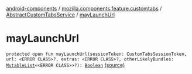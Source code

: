 [android-components](../../index.md) / [mozilla.components.feature.customtabs](../index.md) / [AbstractCustomTabsService](index.md) / [mayLaunchUrl](./may-launch-url.md)

# mayLaunchUrl

`protected open fun mayLaunchUrl(sessionToken: CustomTabsSessionToken, url: <ERROR CLASS>?, extras: <ERROR CLASS>?, otherLikelyBundles: `[`MutableList`](https://kotlinlang.org/api/latest/jvm/stdlib/kotlin.collections/-mutable-list/index.html)`<<ERROR CLASS>>?): `[`Boolean`](https://kotlinlang.org/api/latest/jvm/stdlib/kotlin/-boolean/index.html) [(source)](https://github.com/mozilla-mobile/android-components/blob/master/components/feature/customtabs/src/main/java/mozilla/components/feature/customtabs/AbstractCustomTabsService.kt#L91)